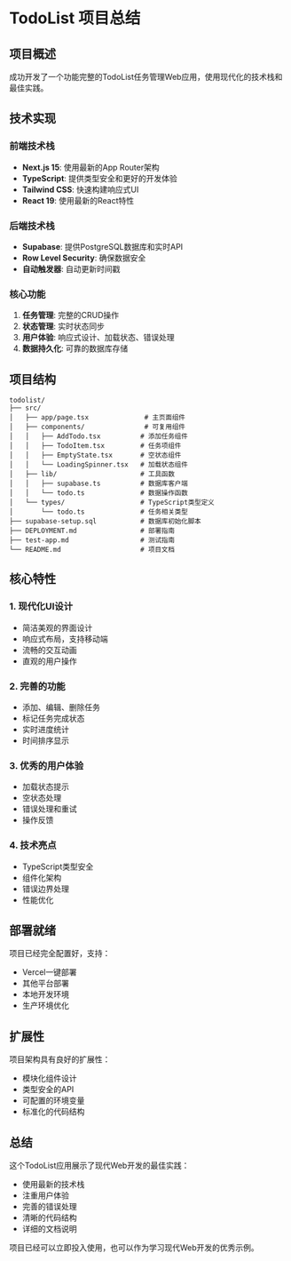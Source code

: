# TodoList 项目总结

## 项目概述

成功开发了一个功能完整的TodoList任务管理Web应用，使用现代化的技术栈和最佳实践。

## 技术实现

### 前端技术栈
- **Next.js 15**: 使用最新的App Router架构
- **TypeScript**: 提供类型安全和更好的开发体验
- **Tailwind CSS**: 快速构建响应式UI
- **React 19**: 使用最新的React特性

### 后端技术栈
- **Supabase**: 提供PostgreSQL数据库和实时API
- **Row Level Security**: 确保数据安全
- **自动触发器**: 自动更新时间戳

### 核心功能
1. **任务管理**: 完整的CRUD操作
2. **状态管理**: 实时状态同步
3. **用户体验**: 响应式设计、加载状态、错误处理
4. **数据持久化**: 可靠的数据库存储

## 项目结构

```
todolist/
├── src/
│   ├── app/page.tsx              # 主页面组件
│   ├── components/               # 可复用组件
│   │   ├── AddTodo.tsx          # 添加任务组件
│   │   ├── TodoItem.tsx         # 任务项组件
│   │   ├── EmptyState.tsx       # 空状态组件
│   │   └── LoadingSpinner.tsx   # 加载状态组件
│   ├── lib/                     # 工具函数
│   │   ├── supabase.ts          # 数据库客户端
│   │   └── todo.ts              # 数据操作函数
│   └── types/                   # TypeScript类型定义
│       └── todo.ts              # 任务相关类型
├── supabase-setup.sql           # 数据库初始化脚本
├── DEPLOYMENT.md                # 部署指南
├── test-app.md                  # 测试指南
└── README.md                    # 项目文档
```

## 核心特性

### 1. 现代化UI设计
- 简洁美观的界面设计
- 响应式布局，支持移动端
- 流畅的交互动画
- 直观的用户操作

### 2. 完善的功能
- 添加、编辑、删除任务
- 标记任务完成状态
- 实时进度统计
- 时间排序显示

### 3. 优秀的用户体验
- 加载状态提示
- 空状态处理
- 错误处理和重试
- 操作反馈

### 4. 技术亮点
- TypeScript类型安全
- 组件化架构
- 错误边界处理
- 性能优化

## 部署就绪

项目已经完全配置好，支持：
- Vercel一键部署
- 其他平台部署
- 本地开发环境
- 生产环境优化

## 扩展性

项目架构具有良好的扩展性：
- 模块化组件设计
- 类型安全的API
- 可配置的环境变量
- 标准化的代码结构

## 总结

这个TodoList应用展示了现代Web开发的最佳实践：
- 使用最新的技术栈
- 注重用户体验
- 完善的错误处理
- 清晰的代码结构
- 详细的文档说明

项目已经可以立即投入使用，也可以作为学习现代Web开发的优秀示例。
